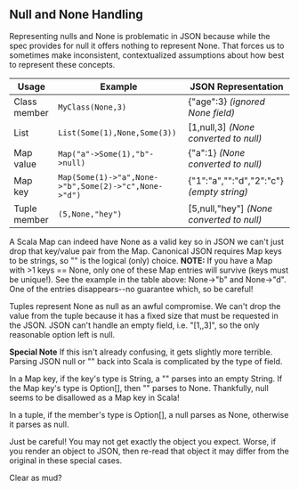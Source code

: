 ## Null and None Handling

Representing nulls and None is problematic in JSON because while the spec provides for null it offers nothing to represent None.  That forces us to sometimes make inconsistent, contextualized assumptions about how best to represent these concepts.

|Usage  |Example|JSON Representation
|-------|-------|-------------
|Class member|```MyClass(None,3)```|{"age":3}  *(ignored None field)*
|List|```List(Some(1),None,Some(3))```|[1,null,3] *(None converted to null)*
|Map value|```Map("a"->Some(1),"b"->null)```|{"a":1} *(None converted to null)*
|Map key|```Map(Some(1)->"a",None->"b",Some(2)->"c",None->"d")```|{"1":"a","":"d","2":"c"} *(empty string)*
|Tuple member|```(5,None,"hey")```|[5,null,"hey"] *(None converted to null)*

A Scala Map can indeed have None as a valid key so in JSON we can't just drop that key/value pair from the Map.  Canonical JSON requires Map keys to be strings, so "" is the logical (only) choice.   __NOTE:__ If you have a Map with >1 keys == None, only one of these Map entries will survive (keys must be unique!).  See the example in the table above: None->"b" and None->"d".  One of the entries disappears--no guarantee which, so be careful!

Tuples represent None as null as an awful compromise.  We can't drop the value from the tuple because it has a fixed size that must be requested in the JSON.  JSON can't handle an empty field, i.e. "[1,,3]", so the only reasonable option left is null.  

**Special Note**
If this isn't already confusing, it gets slightly more terrible.  Parsing JSON null or "" back into Scala is complicated by the type of field.  

In a Map key, if the key's type is String, a "" parses into an empty String.  If the Map key's type is Option[], then "" parses to None.  Thankfully, null seems to be disallowed as a Map key in Scala!

In a tuple, if the member's type is Option[], a null parses as None, otherwise it parses as null.

Just be careful!  You may not get exactly the object you expect.  Worse, if you render an object to JSON, then re-read that object it may differ from the original in these special cases.

Clear as mud?